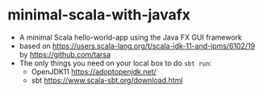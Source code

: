 # minimal-scala-with-javafx
* A minimal Scala hello-world-app using the Java FX GUI framework 
* based on https://users.scala-lang.org/t/scala-jdk-11-and-jpms/6102/19 by https://github.com/tarsa
* The only things you need on your local box to do `sbt run`:
  - OpenJDK11  https://adoptopenjdk.net/
  - sbt https://www.scala-sbt.org/download.html
